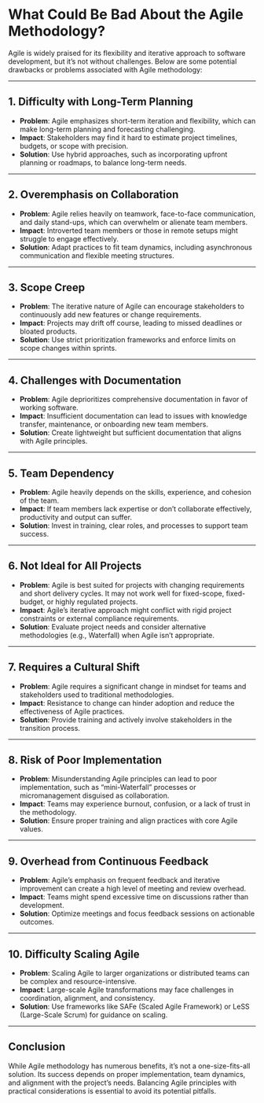 # What Could Be Bad About the Agile Methodology?

Agile is widely praised for its flexibility and iterative approach to software development, but it’s not without challenges. Below are some potential drawbacks or problems associated with Agile methodology:

---

## 1. **Difficulty with Long-Term Planning**
- **Problem**: Agile emphasizes short-term iteration and flexibility, which can make long-term planning and forecasting challenging.
- **Impact**: Stakeholders may find it hard to estimate project timelines, budgets, or scope with precision.
- **Solution**: Use hybrid approaches, such as incorporating upfront planning or roadmaps, to balance long-term needs.

---

## 2. **Overemphasis on Collaboration**
- **Problem**: Agile relies heavily on teamwork, face-to-face communication, and daily stand-ups, which can overwhelm or alienate team members.
- **Impact**: Introverted team members or those in remote setups might struggle to engage effectively.
- **Solution**: Adapt practices to fit team dynamics, including asynchronous communication and flexible meeting structures.

---

## 3. **Scope Creep**
- **Problem**: The iterative nature of Agile can encourage stakeholders to continuously add new features or change requirements.
- **Impact**: Projects may drift off course, leading to missed deadlines or bloated products.
- **Solution**: Use strict prioritization frameworks and enforce limits on scope changes within sprints.

---

## 4. **Challenges with Documentation**
- **Problem**: Agile deprioritizes comprehensive documentation in favor of working software.
- **Impact**: Insufficient documentation can lead to issues with knowledge transfer, maintenance, or onboarding new team members.
- **Solution**: Create lightweight but sufficient documentation that aligns with Agile principles.

---

## 5. **Team Dependency**
- **Problem**: Agile heavily depends on the skills, experience, and cohesion of the team.
- **Impact**: If team members lack expertise or don’t collaborate effectively, productivity and output can suffer.
- **Solution**: Invest in training, clear roles, and processes to support team success.

---

## 6. **Not Ideal for All Projects**
- **Problem**: Agile is best suited for projects with changing requirements and short delivery cycles. It may not work well for fixed-scope, fixed-budget, or highly regulated projects.
- **Impact**: Agile’s iterative approach might conflict with rigid project constraints or external compliance requirements.
- **Solution**: Evaluate project needs and consider alternative methodologies (e.g., Waterfall) when Agile isn’t appropriate.

---

## 7. **Requires a Cultural Shift**
- **Problem**: Agile requires a significant change in mindset for teams and stakeholders used to traditional methodologies.
- **Impact**: Resistance to change can hinder adoption and reduce the effectiveness of Agile practices.
- **Solution**: Provide training and actively involve stakeholders in the transition process.

---

## 8. **Risk of Poor Implementation**
- **Problem**: Misunderstanding Agile principles can lead to poor implementation, such as “mini-Waterfall” processes or micromanagement disguised as collaboration.
- **Impact**: Teams may experience burnout, confusion, or a lack of trust in the methodology.
- **Solution**: Ensure proper training and align practices with core Agile values.

---

## 9. **Overhead from Continuous Feedback**
- **Problem**: Agile’s emphasis on frequent feedback and iterative improvement can create a high level of meeting and review overhead.
- **Impact**: Teams might spend excessive time on discussions rather than development.
- **Solution**: Optimize meetings and focus feedback sessions on actionable outcomes.

---

## 10. **Difficulty Scaling Agile**
- **Problem**: Scaling Agile to larger organizations or distributed teams can be complex and resource-intensive.
- **Impact**: Large-scale Agile transformations may face challenges in coordination, alignment, and consistency.
- **Solution**: Use frameworks like SAFe (Scaled Agile Framework) or LeSS (Large-Scale Scrum) for guidance on scaling.

---

## Conclusion
While Agile methodology has numerous benefits, it’s not a one-size-fits-all solution. Its success depends on proper implementation, team dynamics, and alignment with the project’s needs. Balancing Agile principles with practical considerations is essential to avoid its potential pitfalls.
